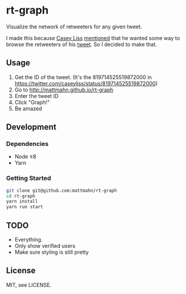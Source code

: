 # rt-graph

Visualize the network of retweeters for any given tweet.

I made this because [Casey Liss][casey] [mentioned][blog] that he wanted some
way to browse the retweeters of his [tweet][]. So I decided to make that.


## Usage

1. Get the ID of the tweet. (It's the 819714525519872000 in
   https://twitter.com/caseyliss/status/819714525519872000)
1. Go to http://mattmahn.github.io/rt-graph
1. Enter the tweet ID
1. Click "Graph!"
1. Be amazed


## Development

### Dependencies

- Node ≥8
- Yarn


### Getting Started

```sh
git clone git@github.com:mattmahn/rt-graph
cd rt-graph
yarn install
yarn run start
```


## TODO

- Everything.
- Only show verified users
- Make sure styling is still pretty


## License

MIT, see LICENSE.


[casey]: https://github.com/cliss
[blog]: https://www.caseyliss.com/2017/1/14/that-escalated-quickly
[tweet]: https://twitter.com/caseyliss/status/819714525519872000
